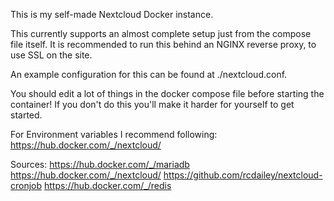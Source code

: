 This is my self-made Nextcloud Docker instance.

This currently supports an almost complete setup just from the compose file itself. It is recommended to run this behind an NGINX reverse proxy, to use SSL on the site.

An example configuration for this can be found at ./nextcloud.conf.

You should edit a lot of things in the docker compose file before starting the container! If you don't do this you'll make it harder for yourself to get started.

For Environment variables I recommend following:
https://hub.docker.com/_/nextcloud/

Sources:
https://hub.docker.com/_/mariadb
https://hub.docker.com/_/nextcloud/
https://github.com/rcdailey/nextcloud-cronjob
https://hub.docker.com/_/redis

